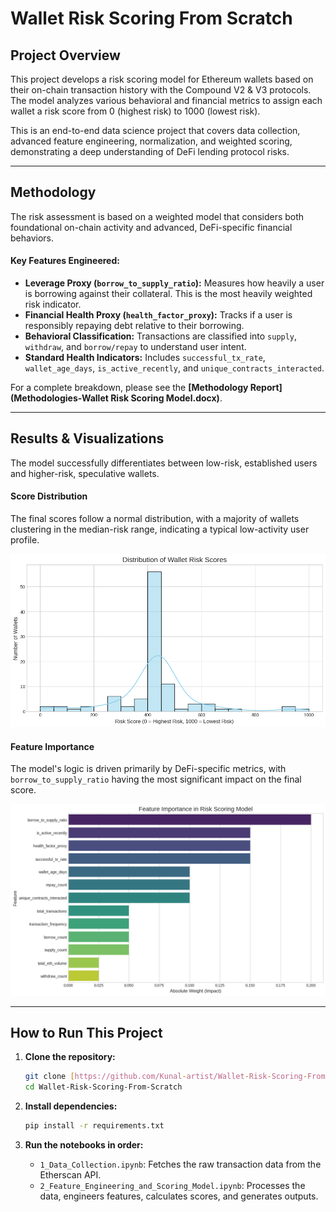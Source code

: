 # Wallet Risk Scoring From Scratch

## Project Overview

This project develops a risk scoring model for Ethereum wallets based on their on-chain transaction history with the Compound V2 & V3 protocols. The model analyzes various behavioral and financial metrics to assign each wallet a risk score from 0 (highest risk) to 1000 (lowest risk).

This is an end-to-end data science project that covers data collection, advanced feature engineering, normalization, and weighted scoring, demonstrating a deep understanding of DeFi lending protocol risks.

---

## Methodology

The risk assessment is based on a weighted model that considers both foundational on-chain activity and advanced, DeFi-specific financial behaviors.

#### Key Features Engineered:
* **Leverage Proxy (`borrow_to_supply_ratio`):** Measures how heavily a user is borrowing against their collateral. This is the most heavily weighted risk indicator.
* **Financial Health Proxy (`health_factor_proxy`):** Tracks if a user is responsibly repaying debt relative to their borrowing.
* **Behavioral Classification:** Transactions are classified into `supply`, `withdraw`, and `borrow/repay` to understand user intent.
* **Standard Health Indicators:** Includes `successful_tx_rate`, `wallet_age_days`, `is_active_recently`, and `unique_contracts_interacted`.

For a complete breakdown, please see the **[Methodology Report](Methodologies-Wallet Risk Scoring Model.docx)**.

---

## Results & Visualizations

The model successfully differentiates between low-risk, established users and higher-risk, speculative wallets.

#### Score Distribution
The final scores follow a normal distribution, with a majority of wallets clustering in the median-risk range, indicating a typical low-activity user profile.

![Score Distribution](Distribution_of_wallet_risk_scores.png)

#### Feature Importance
The model's logic is driven primarily by DeFi-specific metrics, with `borrow_to_supply_ratio` having the most significant impact on the final score.

![Feature Importance](Feature_Importance.png)

---

## How to Run This Project

1.  **Clone the repository:**
    ```bash
    git clone [https://github.com/Kunal-artist/Wallet-Risk-Scoring-From-Scratch.git](https://github.com/Kunal-artist/Wallet-Risk-Scoring-From-Scratch.git)
    cd Wallet-Risk-Scoring-From-Scratch
    ```

2.  **Install dependencies:**
    ```bash
    pip install -r requirements.txt
    ```

3.  **Run the notebooks in order:**
    * `1_Data_Collection.ipynb`: Fetches the raw transaction data from the Etherscan API.
    * `2_Feature_Engineering_and_Scoring_Model.ipynb`: Processes the data, engineers features, calculates scores, and generates outputs.

